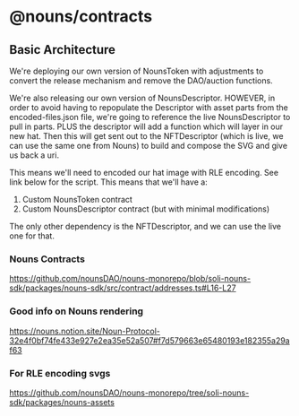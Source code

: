 # @nouns/contracts

## Basic Architecture

We're deploying our own version of NounsToken with adjustments to convert the
release mechanism and remove the DAO/auction functions.

We're also releasing our own version of NounsDescriptor. HOWEVER, in order to avoid
having to repopulate the Descriptor with asset parts from the encoded-files.json
file, we're going to reference the live NounsDescriptor to pull in parts. PLUS
the descriptor will add a function which will layer in our new hat. Then this will
get sent out to the NFTDescriptor (which is live, we can use the same one from Nouns)
to build and compose the SVG and give us back a uri.

This means we'll need to encoded our hat image with RLE encoding. See link below
for the script. This means that we'll have a:

1. Custom NounsToken contract
2. Custom NounsDescriptor contract (but with minimal modifications)

The only other dependency is the NFTDescriptor, and we can use the live one for
that.


### Nouns Contracts
https://github.com/nounsDAO/nouns-monorepo/blob/soli-nouns-sdk/packages/nouns-sdk/src/contract/addresses.ts#L16-L27

### Good info on Nouns rendering
https://nouns.notion.site/Noun-Protocol-32e4f0bf74fe433e927e2ea35e52a507#f7d579663e65480193e182355a29af63

### For RLE encoding svgs
https://github.com/nounsDAO/nouns-monorepo/tree/soli-nouns-sdk/packages/nouns-assets